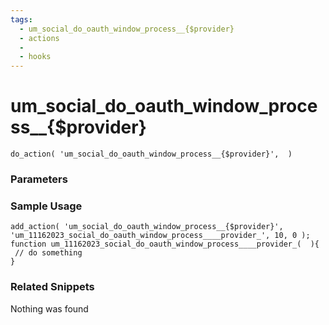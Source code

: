 ```yaml
---
tags: 
  - um_social_do_oauth_window_process__{$provider}
  - actions
  - 
  - hooks
---
```

# um\_social\_do\_oauth\_window\_process\_\_{$provider}

``` php:no-line-numbers
do_action( 'um_social_do_oauth_window_process__{$provider}',  )
```
<div class='hook-sep'></div>

### Parameters

<div class='hook-sep'></div>



### Sample Usage

``` php:no-line-numbers
add_action( 'um_social_do_oauth_window_process__{$provider}', 'um_11162023_social_do_oauth_window_process____provider_', 10, 0 );
function um_11162023_social_do_oauth_window_process____provider_(  ){
 // do something
}
```
<div class='hook-sep'></div>



### Related Snippets

Nothing was found

